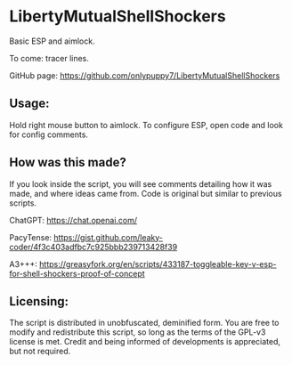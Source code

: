 # LibertyMutualShellShockers
Basic ESP and aimlock.

To come: tracer lines.

GitHub page: https://github.com/onlypuppy7/LibertyMutualShellShockers

## Usage:

Hold right mouse button to aimlock. To configure ESP, open code and look for config comments.

## How was this made?

If you look inside the script, you will see comments detailing how it was made, and where ideas came from. Code is original but similar to previous scripts.

ChatGPT: https://chat.openai.com/

PacyTense: https://gist.github.com/leaky-coder/4f3c403adfbc7c925bbb239713428f39

A3+++: https://greasyfork.org/en/scripts/433187-toggleable-key-v-esp-for-shell-shockers-proof-of-concept

## Licensing:

The script is distributed in unobfuscated, deminified form. You are free to modify and redistribute this script, so long as the terms of the GPL-v3 license is met. Credit and being informed of developments is appreciated, but not required.

